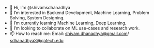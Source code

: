 - 👋 Hi, I’m @shivamsdhanadhya
- 👀 I’m interested in Backend Development, Machine Learning, Problem Solving, System Designing.
- 🌱 I’m currently learning Machine Learning, Deep Learning.
- 💞️ I’m looking to collaborate on ML use-cases and research work.
- 📫 How to reach me: Email: shivam.dhanadhya@gmail.com/ sdhanadhya3@gatech.edu

<!---
shivamsdhanadhya/shivamsdhanadhya is a ✨ special ✨ repository because its `README.md` (this file) appears on your GitHub profile.
You can click the Preview link to take a look at your changes.
--->
